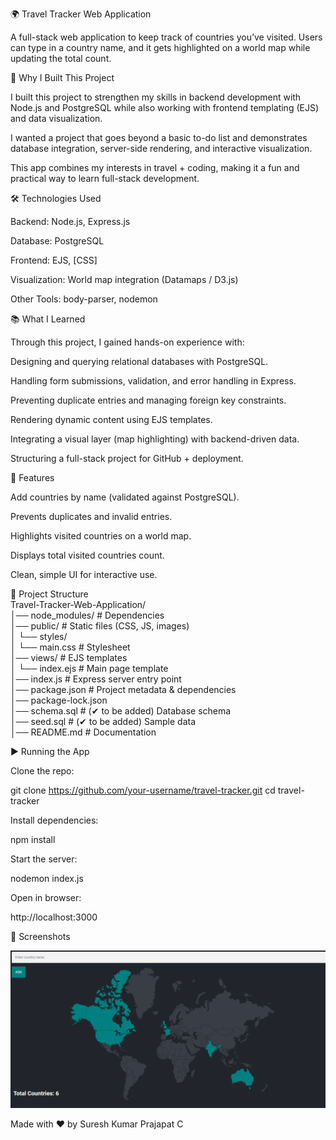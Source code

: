 🌍 Travel Tracker Web Application

A full-stack web application to keep track of countries you’ve visited. Users can type in a country name, and it gets highlighted on a world map while updating the total count.

📌 Why I Built This Project

I built this project to strengthen my skills in backend development with Node.js and PostgreSQL while also working with frontend templating (EJS) and data visualization.

I wanted a project that goes beyond a basic to-do list and demonstrates database integration, server-side rendering, and interactive visualization.

This app combines my interests in travel + coding, making it a fun and practical way to learn full-stack development.

🛠 Technologies Used

Backend: Node.js, Express.js

Database: PostgreSQL

Frontend: EJS, [CSS]

Visualization: World map integration (Datamaps / D3.js)

Other Tools: body-parser, nodemon

📚 What I Learned

Through this project, I gained hands-on experience with:

Designing and querying relational databases with PostgreSQL.

Handling form submissions, validation, and error handling in Express.

Preventing duplicate entries and managing foreign key constraints.

Rendering dynamic content using EJS templates.

Integrating a visual layer (map highlighting) with backend-driven data.

Structuring a full-stack project for GitHub + deployment.

🚀 Features

Add countries by name (validated against PostgreSQL).

Prevents duplicates and invalid entries.

Highlights visited countries on a world map.

Displays total visited countries count.

Clean, simple UI for interactive use.

📂 Project Structure <br>
Travel-Tracker-Web-Application/<br>
│── node_modules/         # Dependencies  <br>
│── public/               # Static files (CSS, JS, images) <br> 
│   └── styles/  <br>
│       └── main.css      # Stylesheet  <br>
│── views/                # EJS templates  <br>
│   └── index.ejs         # Main page template  <br>
│── index.js              # Express server entry point <br> 
│── package.json          # Project metadata & dependencies  <br>
│── package-lock.json  <br>
│── schema.sql            # (✔ to be added) Database schema  <br>
│── seed.sql              # (✔ to be added) Sample data  <br>
│── README.md             # Documentation  <br>

▶️ Running the App

Clone the repo:

git clone https://github.com/your-username/travel-tracker.git
cd travel-tracker


Install dependencies:

npm install


Start the server:

nodemon index.js


Open in browser:

http://localhost:3000

📸 Screenshots

![alt text](image.png)


Made with ❤️ by Suresh Kumar Prajapat C
